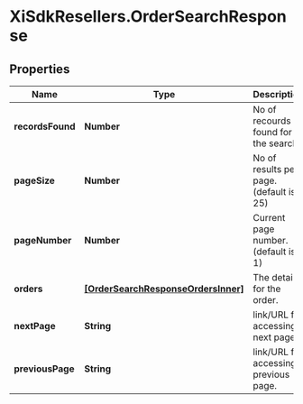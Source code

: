 # XiSdkResellers.OrderSearchResponse

## Properties

Name | Type | Description | Notes
------------ | ------------- | ------------- | -------------
**recordsFound** | **Number** | No of recourds found for the search. | [optional] 
**pageSize** | **Number** | No of results per page.(default is 25) | [optional] 
**pageNumber** | **Number** | Current page number.(default is 1) | [optional] 
**orders** | [**[OrderSearchResponseOrdersInner]**](OrderSearchResponseOrdersInner.md) | The details for the order. | [optional] 
**nextPage** | **String** | link/URL for accessing next page. | [optional] 
**previousPage** | **String** | link/URL for accessing previous page. | [optional] 


